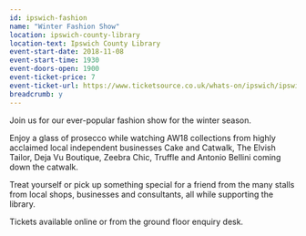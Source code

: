 ```yaml
---
id: ipswich-fashion
name: "Winter Fashion Show"
location: ipswich-county-library
location-text: Ipswich County Library
event-start-date: 2018-11-08
event-start-time: 1930
event-doors-open: 1900
event-ticket-price: 7
event-ticket-url: https://www.ticketsource.co.uk/whats-on/ipswich/ipswich-county-library/fashion-show
breadcrumb: y
---
```


Join us for our ever-popular fashion show for the winter season.

Enjoy a glass of prosecco while watching AW18 collections from highly acclaimed local independent businesses Cake and Catwalk, The Elvish Tailor, Deja Vu Boutique, Zeebra Chic, Truffle and Antonio Bellini coming down the catwalk.

Treat yourself or pick up something special for a friend from the many stalls from local shops, businesses and consultants, all while supporting the library.

Tickets available online or from the ground floor enquiry desk.
